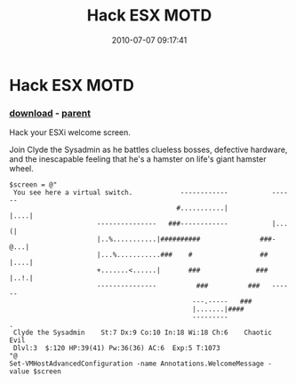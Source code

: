 ﻿---
pid:            1950
poster:         Halr9000
title:          Hack ESX MOTD
date:           2010-07-07 09:17:41
format:         posh
parent:         1949
parent:         1949

---

# Hack ESX MOTD

### [download](1950.ps1) - [parent](1949.md)

Hack your ESXi welcome screen.

Join Clyde the Sysadmin as he battles clueless bosses, defective hardware, and the inescapable feeling that he's a hamster on life's giant hamster wheel.

```posh
$screen = @"
 You see here a virtual switch.            ------------           ------
                                          #...........|           |....|
                      ---------------   ###------------           |...(|
                      |..%...........|##########               ###-@...|
                      |...%...........###    #                 ## |....|
                      +.......<......|       ###              ### |..!.|
                      ---------------          ###          ###   ------
                                              ---.-----   ###
                                              |.......|####
                                              ---------
.
 Clyde the Sysadmin    St:7 Dx:9 Co:10 In:18 Wi:18 Ch:6    Chaotic Evil
 Dlvl:3  $:120 HP:39(41) Pw:36(36) AC:6  Exp:5 T:1073
"@
Set-VMHostAdvancedConfiguration -name Annotations.WelcomeMessage -value $screen
```
